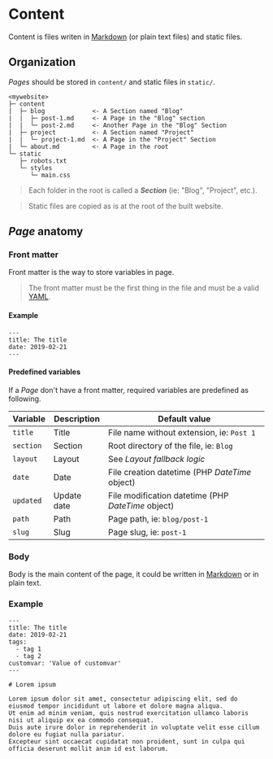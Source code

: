 <!--
description: "How to create content and how to organize it."
repository: https://github.com/Cecilapp/Cecil/edit/master/docs/
file: 2.Content.md
next: templates
alias: [documentation/pages, documentation/content-organization]
-->

# Content

Content is files writen in [Markdown](https://daringfireball.net/projects/markdown/) (or plain text files) and static files.

## Organization

_Pages_ should be stored in `content/` and static files in `static/`.

```text
<mywebsite>
├─ content
|  ├─ blog             <- A Section named "Blog"
|  |  ├─ post-1.md     <- A Page in the "Blog" section
|  |  └─ post-2.md     <- Another Page in the "Blog" Section
|  ├─ project          <- A Section named "Project"
|  |  └─ project-1.md  <- A Page in the "Project" Section
|  └─ about.md         <- A Page in the root
└─ static
   ├─ robots.txt
   └─ styles
      └─ main.css
```

> Each folder in the root is called a **_Section_** (ie: "Blog", "Project", etc.).

> Static files are copied as is at the root of the built website.

## _Page_ anatomy

### Front matter

Front matter is the way to store variables in page.

> The front matter must be the first thing in the file and must be a valid [YAML](https://en.wikipedia.org/wiki/YAML).

#### Example

```text
---
title: The title
date: 2019-02-21
---
```

#### Predefined variables

If a _Page_ don't have a front matter, required variables are predefined as following.

| Variable    | Description | Default value                                      |
| ----------- | ----------- | ---------------------------------------------------|
| `title`     | Title       | File name without extension, ie: `Post 1`          |
| `section`   | Section     | Root directory of the file, ie: `Blog`             |
| `layout`    | Layout      | See _Layout fallback logic_                        |
| `date`      | Date        | File creation datetime (PHP _DateTime_ object)     |
| `updated`   | Update date | File modification datetime (PHP _DateTime_ object) |
| `path`      | Path        | Page path, ie: `blog/post-1`                       |
| `slug`      | Slug        | Page slug, ie: `post-1`                            |

### Body

Body is the main content of the page, it could be written in [Markdown](http://daringfireball.net/projects/markdown/syntax) or in plain text.

### Example

```text
---
title: The title
date: 2019-02-21
tags:
  - tag 1
  - tag 2
customvar: 'Value of customvar'
---

# Lorem ipsum

Lorem ipsum dolor sit amet, consectetur adipiscing elit, sed do eiusmod tempor incididunt ut labore et dolore magna aliqua.
Ut enim ad minim veniam, quis nostrud exercitation ullamco laboris nisi ut aliquip ex ea commodo consequat.
Duis aute irure dolor in reprehenderit in voluptate velit esse cillum dolore eu fugiat nulla pariatur.
Excepteur sint occaecat cupidatat non proident, sunt in culpa qui officia deserunt mollit anim id est laborum.
```
